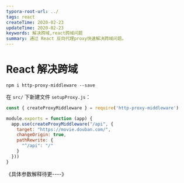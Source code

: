 ```yaml
---
typora-root-url: ../
tags: react
createTime: 2020-02-23
updateTime: 2020-02-23
keywords: 解决跨域,react跨域问题
summary: 通过 React 反向代理proxy快速解决跨域问题。
---
```


# React 解决跨域

```shell
npm i http-proxy-middleware --save
```

在 `src/` 下新建文件 `setupProxy.js`： 

```js
const { createProxyMiddleware } = require('http-proxy-middleware')

module.exports = function (app) {
  app.use(createProxyMiddleware("/api", {
    target: "https://movie.douban.com/",
    changeOrigin: true,
    pathRewrite: {
      "^/api": "/"
    }
  }))
}
```

《具体参数解释待更----》